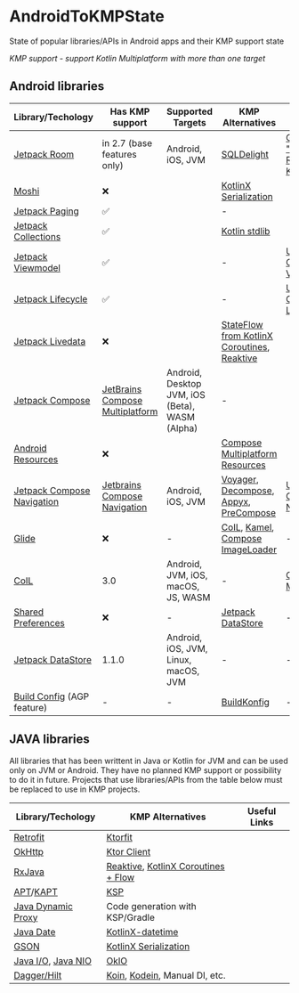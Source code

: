 # AndroidToKMPState
State of popular libraries/APIs in Android apps and their KMP support state

_KMP support - support Kotlin Multiplatform with more than one target_

## Android libraries

| Library/Techology | Has KMP support | Supported Targets | KMP Alternatives | Useful Links |
| ----------------- | --------------- | ----------------- | ---------------- | ------------ |
| [Jetpack Room](https://developer.android.com/jetpack/androidx/releases/room) | in 2.7 (base features only) | Android, iOS, JVM | [SQLDelight](https://github.com/cashapp/sqldelight) | [Guide "Migrate Room to KMP"](https://developer.android.com/training/data-storage/room/room-kmp-migration) |
| [Moshi](https://github.com/square/moshi) | ❌ | | [KotlinX Serialization](https://github.com/Kotlin/kotlinx.serialization) | |
| [Jetpack Paging](https://developer.android.com/jetpack/androidx/releases/paging) | ✅ | | - | |
| [Jetpack Collections](https://developer.android.com/jetpack/androidx/releases/collection) | ✅ | | [Kotlin stdlib](https://kotlinlang.org/api/latest/jvm/stdlib/) | |
| [Jetpack Viewmodel](https://developer.android.com/jetpack/androidx/releases/lifecycle) | ✅ | | - | [Using Common ViewModel](https://www.jetbrains.com/help/kotlin-multiplatform-dev/compose-viewmodel.html#using-viewmodel-in-common-code) |
| [Jetpack Lifecycle](https://developer.android.com/jetpack/androidx/releases/lifecycle) | ✅ | | - | [Using Common Lifecycle](https://www.jetbrains.com/help/kotlin-multiplatform-dev/compose-lifecycle.html) |
| [Jetpack Livedata](https://developer.android.com/jetpack/androidx/releases/lifecycle) | ❌ | | [StateFlow from KotlinX Coroutines](https://github.com/Kotlin/kotlinx.coroutines), [Reaktive](https://github.com/badoo/Reaktive) | |
| [Jetpack Compose](https://developer.android.com/develop/ui/compose) | [JetBrains Compose Multiplatform](https://github.com/JetBrains/compose-multiplatform) | Android, Desktop JVM, iOS (Beta), WASM (Alpha) | - | |
| [Android Resources](https://developer.android.com/guide/topics/resources/providing-resources) | ❌ | | [Compose Multiplatform Resources](https://www.jetbrains.com/help/kotlin-multiplatform-dev/compose-images-resources.html) | |
| [Jetpack Compose Navigation](https://developer.android.com/develop/ui/compose/navigation) | [Jetbrains Compose Navigation](https://www.jetbrains.com/help/kotlin-multiplatform-dev/compose-navigation-routing.html#setup) | Android, iOS, JVM | [Voyager](https://voyager.adriel.cafe/), [Decompose](https://arkivanov.github.io/Decompose/), [Appyx](https://bumble-tech.github.io/appyx/), [PreCompose](https://tlaster.github.io/PreCompose/) | [Using Common Navigation](https://www.jetbrains.com/help/kotlin-multiplatform-dev/compose-navigation-routing.html) |
| [Glide](https://github.com/bumptech/glide) | ❌ | - | [CoIL](https://github.com/coil-kt/coil), [Kamel](https://github.com/Kamel-Media/Kamel), [Compose ImageLoader](https://github.com/qdsfdhvh/compose-imageloader) | - |
| [CoIL](https://github.com/coil-kt/coil) | 3.0 | Android, JVM, iOS, macOS, JS, WASM | - | [Coil KMP Migration](https://coil-kt.github.io/coil/upgrading_to_coil3/#multiplatform) |
| [Shared Preferences](https://developer.android.com/training/data-storage/shared-preferences) | ❌ | - | [Jetpack DataStore](https://developer.android.com/jetpack/androidx/releases/datastore) | - |
| [Jetpack DataStore](https://developer.android.com/jetpack/androidx/releases/datastore) | 1.1.0 | Android, iOS, JVM, Linux, macOS, JVM| - | - |
| [Build Config](https://developer.android.com/build/gradle-tips#share-custom-fields-and-resource-values-with-your-app-code) (AGP feature) | - | - | [BuildKonfig](https://github.com/yshrsmz/BuildKonfig) | - |

## JAVA libraries

All libraries that has been writtent in Java or Kotlin for JVM and can be used only on JVM or Android. They have no planned KMP support or possibility to do it in future.
Projects that use libraries/APIs from the table below must be replaced to use in KMP projects.

| Library/Techology | KMP Alternatives | Useful Links |
| ----------------- | ---------------- | ------------ |
| [Retrofit](https://github.com/square/retrofit) | [Ktorfit](https://github.com/Foso/Ktorfit) | |
| [OkHttp](https://github.com/square/okhttp) | [Ktor Client](https://ktor.io/docs/welcome.html) | |
| [RxJava](https://github.com/ReactiveX/RxJava) | [Reaktive](https://github.com/badoo/Reaktive), [KotlinX Coroutines + Flow](https://github.com/Kotlin/kotlinx.coroutines) | |
| [APT](https://docs.oracle.com/javase%2F8%2Fdocs%2Fapi%2F%2F/javax/annotation/processing/Processor.html)/[KAPT](https://kotlinlang.org/docs/kapt.html) | [KSP](https://github.com/google/ksp) | |
| [Java Dynamic Proxy](https://docs.oracle.com/javase/8/docs/technotes/guides/reflection/proxy.html) | Code generation with KSP/Gradle | |
| [Java Date](https://developer.android.com/reference/java/util/Date) | [KotlinX-datetime](https://github.com/Kotlin/kotlinx-datetime) | |
| [GSON](https://github.com/google/gson) | [KotlinX Serialization](https://github.com/Kotlin/kotlinx.serialization) | |
| [Java I/O](https://docs.oracle.com/javase/8/docs/api/java/io/package-summary.html), [Java NIO](https://docs.oracle.com/javase/8/docs/api/java/nio/package-summary.html) | [OkIO](https://github.com/square/okio)
| [Dagger/Hilt](https://dagger.dev/) | [Koin](https://github.com/InsertKoinIO/koin), [Kodein](https://github.com/kosi-libs/Kodein), Manual DI, etc. | |
